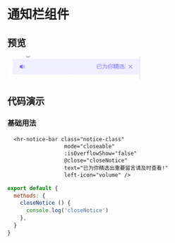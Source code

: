 # 通知栏组件

## 预览

![本地路径](../assets/images/hr-notice-bar.gif)

## 代码演示

### 基础用法

```vue
  <hr-notice-bar class="notice-class"
                  mode="closeable"
                  :isOverflowShow="false"
                  @close="closeNotice"
                  text="已为你精选出重要留言请及时查看!"
                  left-icon="volume" />
```

```javascript
export default {
  methods: {
    closeNotice () {
      console.log('closeNotice')
    },
  }
}
```